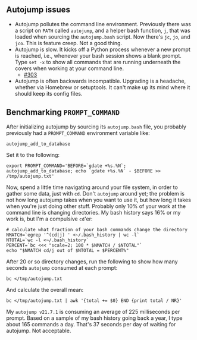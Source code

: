 ## Autojump issues

* Autojump pollutes the command line environment. Previously there was a script on `PATH` called `autojump`, and a helper bash function, `j`, that was loaded when sourcing the `autojump.bash` script. Now there's `jc`, `jo`, and `jco`. This is feature creep. Not a good thing.
* Autojump is slow. It kicks off a Python process whenever a new prompt is reached, i.e., whenever your bash session shows a blank prompt. Type `set -x` to show all commands that are running underneath the covers when working at your command line.
  - [#303](https://github.com/joelthelion/autojump/issues/303)
* Autojump is often backwards incompatible. Upgrading is a headache, whether via Homebrew or setuptools. It can't make up its mind where it should keep its config files.


## Benchmarking `PROMPT_COMMAND`

After initializing autojump by sourcing its `autojump.bash` file, you probably previously had a `PROMPT_COMMAND` environment variable like:

    autojump_add_to_database

Set it to the following:

    export PROMPT_COMMAND='BEFORE=`gdate +%s.%N`; autojump_add_to_database; echo `gdate +%s.%N` - $BEFORE >> /tmp/autojump.txt'

Now, spend a little time navigating around your file system, in order to gather some data, just with `cd`. Don't `autojump` around yet; the problem is not how long autojump takes when you want to use it, but how long it takes when you're just doing other stuff. Probably only 10% of your work at the command line is changing directories. My bash history says 16% or my work is, but I'm a compulsive `cd`'er:

    # calculate what fraction of your bash commands change the directory
    NMATCH=`egrep '^(cd|j) ' <~/.bash_history | wc -l`
    NTOTAL=`wc -l <~/.bash_history`
    PERCENT=`bc <<< "scale=2; 100 * $NMATCH / $NTOTAL"`
    echo "$NMATCH cd/j out of $NTOTAL = $PERCENT%"

After 20 or so directory changes, run the following to show how many seconds `autojump` consumed at each prompt:

    bc </tmp/autojump.txt

And calculate the overall mean:

    bc </tmp/autojump.txt | awk '{total += $0} END {print total / NR}'

My `autojump v21.7.1` is consuming an average of 225 milliseconds per prompt.
Based on a sample of my bash history going back a year, I type about 165 commands a day. That's 37 seconds per day of waiting for autojump.
Not acceptable.
